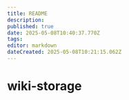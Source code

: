 ```yaml
---
title: README
description: 
published: true
date: 2025-05-08T10:40:37.770Z
tags: 
editor: markdown
dateCreated: 2025-05-08T10:21:15.062Z
---
```


# wiki-storage